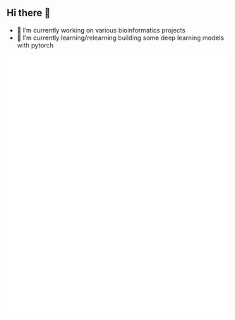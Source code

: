 ## Hi there 👋

- 🔭 I’m currently working on various bioinformatics projects
- 🌱 I’m currently learning/relearning building some deep learning models with pytorch

![Metrics](/github-metrics.svg)

<!--
**thomas-keller/thomas-keller** is a ✨ _special_ ✨ repository because its `README.md` (this file) appears on your GitHub profile.

Here are some ideas to get you started:

- 🔭 I’m currently working on ...
- 🌱 I’m currently learning ...
- 👯 I’m looking to collaborate on ...
- 🤔 I’m looking for help with ...
- 💬 Ask me about ...
- 📫 How to reach me: ...
- 😄 Pronouns: ...
- ⚡ Fun fact: ...
-->
